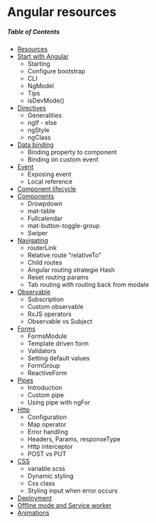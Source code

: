 # Angular resources

##### Table of Contents  
* [Resources](https://github.com/gsoulie/ionic2-resources/blob/master/ionic-resources.md)    
* [Start with Angular](https://github.com/gsoulie/angular-resources/blob/master/angular-starting.md)    
  * Starting        
  * Configure bootstrap    
  * CLI    
  * NgModel    
  * Tips      
  * isDevMode()    
* [Directives](https://github.com/gsoulie/angular-resources/blob/master/angular-directive.md)     
  * Generalities    
  * ngIf - else    
  * ngStyle     
  * ngClass     
* [Data binding](https://github.com/gsoulie/angular-resources/blob/master/angular-data-binding.md)        
  * Binding property to component    
  * Binding on custom event    
* [Event](https://github.com/gsoulie/angular-resources/blob/master/angular-event.md)        
  * Exposing event      
  * Local reference     
* [Component lifecycle](https://github.com/gsoulie/angular-resources/blob/master/angular-component-lifecycle.md)        
* [Components](https://github.com/gsoulie/angular-resources/blob/master/angular-component.md)        
  * Drowpdown      
  * mat-table     
  * Fullcalendar   
  * mat-button-toggle-group      
  * Swiper       
* [Navigating](https://github.com/gsoulie/angular-resources/blob/master/angular-navigation.md)        
  * routerLink    
  * Relative route "relativeTo"      
  * Child routes     
  * Angular routing strategie Hash    
  * Reset routing params    
  * Tab routing with routing back from modale     
* [Observable](https://github.com/gsoulie/angular-resources/blob/master/angular-observable.md)        
  * Subscription     
  * Custom observable    
  * RxJS operators    
  * Observable vs Subject    
* [Forms](https://github.com/gsoulie/angular-resources/blob/master/angular-forms.md)        
  * FormsModule    
  * Template driven form    
  * Validators    
  * Setting default values    
  * FormGroup    
  * ReactiveForm    
* [Pipes](https://github.com/gsoulie/angular-resources/blob/master/angular-pipe.md)        
  * Introduction    
  * Custom pipe    
  * Using pipe with ngFor    
* [Http](https://github.com/gsoulie/angular-resources/blob/master/angular-http.md)        
  * Configuration     
  * Map operator    
  * Error handling    
  * Headers, Params, responseType    
  * Http interceptor    
  * POST vs PUT     
* [CSS](https://github.com/gsoulie/angular-resources/blob/master/angular-css.md)   
  * variable.scss      
  * Dynamic styling    
  * Css class    
  * Styling input when error occurs    
* [Deployment](https://github.com/gsoulie/angular-resources/blob/master/angular-deployment.md)        
* [Offline mode and Service worker](https://github.com/gsoulie/angular-resources/blob/master/angular-offline.md)       
* [Animations](https://github.com/gsoulie/angular-resources/blob/master/angular-animation.md)        

